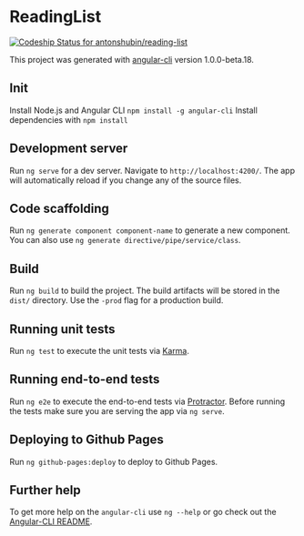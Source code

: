 # ReadingList

[ ![Codeship Status for antonshubin/reading-list](https://app.codeship.com/projects/295ceff0-893d-0134-c96d-566d2d10b6b9/status?branch=master)](https://app.codeship.com/projects/184160)

This project was generated with [angular-cli](https://github.com/angular/angular-cli) version 1.0.0-beta.18.

## Init
Install Node.js and Angular CLI `npm install -g angular-cli`
Install dependencies with `npm install`

## Development server
Run `ng serve` for a dev server. Navigate to `http://localhost:4200/`. The app will automatically reload if you change any of the source files.

## Code scaffolding

Run `ng generate component component-name` to generate a new component. You can also use `ng generate directive/pipe/service/class`.

## Build

Run `ng build` to build the project. The build artifacts will be stored in the `dist/` directory. Use the `-prod` flag for a production build.

## Running unit tests

Run `ng test` to execute the unit tests via [Karma](https://karma-runner.github.io).

## Running end-to-end tests

Run `ng e2e` to execute the end-to-end tests via [Protractor](http://www.protractortest.org/).
Before running the tests make sure you are serving the app via `ng serve`.

## Deploying to Github Pages

Run `ng github-pages:deploy` to deploy to Github Pages.

## Further help

To get more help on the `angular-cli` use `ng --help` or go check out the [Angular-CLI README](https://github.com/angular/angular-cli/blob/master/README.md).
